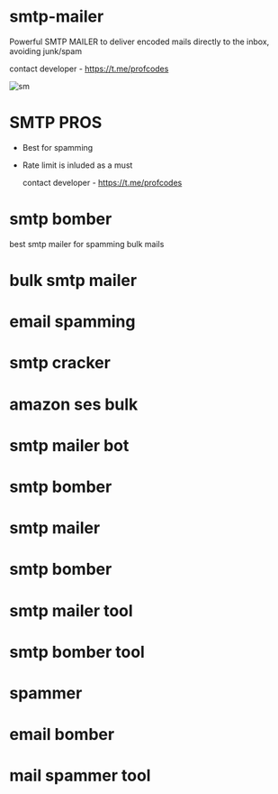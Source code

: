# smtp-mailer
Powerful SMTP MAILER to deliver encoded mails directly to the inbox, avoiding junk/spam

contact developer - https://t.me/profcodes

![sm](https://github.com/user-attachments/assets/60762e25-4394-4fd1-9028-16b47569d873)

# SMTP PROS
- Best for spamming
- Rate limit is inluded as a must

  contact developer - https://t.me/profcodes

# smtp bomber
best smtp mailer for spamming bulk mails
# bulk smtp mailer
# email spamming
# smtp cracker
# amazon ses bulk
# smtp mailer bot
# smtp bomber
# smtp mailer
# smtp bomber
# smtp mailer tool
# smtp bomber tool
# spammer
# email bomber
# mail spammer tool
